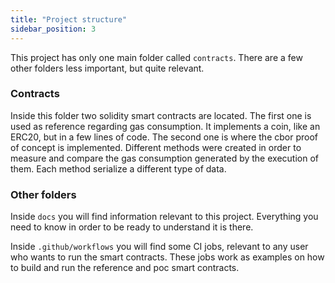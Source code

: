 ```yaml
---
title: "Project structure"
sidebar_position: 3
---
```

This project has only one main folder called `contracts`. There are a few other folders less important, but quite relevant.

### Contracts

Inside this folder two solidity smart contracts are located. The first one is used as reference regarding gas consumption. It implements a coin, like an ERC20, but in a few lines of code. The second one is where the cbor proof of concept is implemented.
Different methods were created in order to measure and compare the gas consumption generated by the execution of them. Each method serialize a different type of data.  

### Other folders

Inside `docs` you will find information relevant to this project. Everything you need to know in order to be ready to understand it is there.

Inside `.github/workflows` you will find some CI jobs, relevant to any user who wants to run the smart contracts. These jobs work as examples on how to build and run the reference and poc smart contracts.
